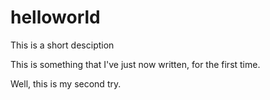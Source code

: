 # helloworld
This is a short desciption

This is something that I've just now written, for the first time.

Well, this is my second try.
